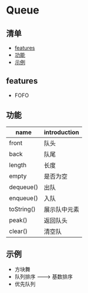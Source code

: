 # Queue

## 清单
* [features](#features)
* [功能](#功能)
* [示例](#示例)

## features
* FOFO

## 功能
| name | introduction|
| --- | --- |
| front | 队头 |
| back | 队尾 |
| length | 长度 |
| empty | 是否为空 |
| dequeue() | 出队 |
| enqueue() | 入队 |
| toString() | 展示队中元素 |
| peak() | 返回队头 |
| clear() | 清空队 |

## 示例
* 方块舞
* 队列排序 ---> 基数排序
* 优先队列
